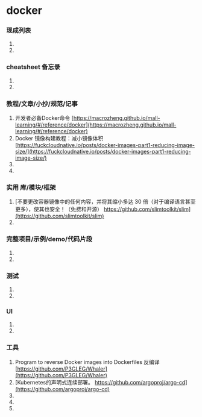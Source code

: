 # docker

### 现成列表

1.
1.

### cheatsheet 备忘录

1.
1.

### 教程/文章/小抄/规范/记事

1. 开发者必备Docker命令
   [https://macrozheng.github.io/mall-learning/#/reference/docker](https://macrozheng.github.io/mall-learning/#/reference/docker)
1. Docker 镜像构建教程：减小镜像体积
   [https://fuckcloudnative.io/posts/docker-images-part1-reducing-image-size/](https://fuckcloudnative.io/posts/docker-images-part1-reducing-image-size/)
1.
1.

### 实用 库/模块/框架

1. [不要更改容器镜像中的任何内容，并将其缩小多达 30 倍（对于编译语言甚至更多），使其也安全！（免费和开源） https://github.com/slimtoolkit/slim](https://github.com/slimtoolkit/slim)
1.

### 完整项目/示例/demo/代码片段

1.
1.

### 测试

1.
1.

### UI

1.
1.

### 工具

1. Program to reverse Docker images into Dockerfiles 反编译
   [https://github.com/P3GLEG/Whaler](https://github.com/P3GLEG/Whaler)
1. [Kubernetes的声明式连续部署。 https://github.com/argoproj/argo-cd](https://github.com/argoproj/argo-cd)
1.
1.
1. 
